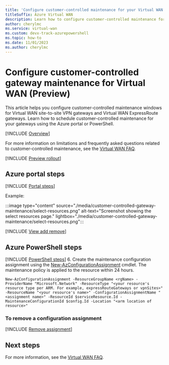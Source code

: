 ```yaml
---
title: 'Configure customer-controlled maintenance for your Virtual WAN gateways'
titleSuffix: Azure Virtual WAN
description: Learn how to configure customer-controlled maintenance for your Virtual WAN gateways using the Azure portal or PowerShell.
author: cherylmc
ms.service: virtual-wan
ms.custom: devx-track-azurepowershell
ms.topic: how-to
ms.date: 11/01/2023
ms.author: cherylmc
---
```

# Configure customer-controlled gateway maintenance for Virtual WAN (Preview)

This article helps you configure customer-controlled maintenance windows for Virtual WAN site-to-site VPN gateways and Virtual WAN ExpressRoute gateways. Learn how to schedule customer-controlled maintenance for your gateways using the Azure portal or PowerShell.

[!INCLUDE [Overview](../../includes/vpn-gateway-customer-controlled-gateway-maintenance-article-overview.md)]

For more information on limitations and frequently asked questions related to customer-controlled maintenance, see the [Virtual WAN FAQ](virtual-wan-faq.md).

[!INCLUDE [Preview rollout](../../includes/vpn-gateway-customer-controlled-maintenance-rollout-note.md)]

## Azure portal steps

[!INCLUDE [Portal steps](../../includes/vpn-gateway-customer-controlled-gateway-maintenance-article-portal.md)]

   Example:

   :::image type="content" source="./media/customer-controlled-gateway-maintenance/select-resources.png" alt-text="Screenshot showing the select resources page." lightbox="./media/customer-controlled-gateway-maintenance/select-resources.png":::

[!INCLUDE [View add remove](../../includes/vpn-gateway-customer-controlled-gateway-maintenance-view-add-remove.md)]

## Azure PowerShell steps

[!INCLUDE [PowerShell steps](../../includes/vpn-gateway-customer-controlled-gateway-maintenance-article-powershell.md)]
6. Create the maintenance configuration assignment using the [New-AzConfigurationAssignment](/powershell/module/az.maintenance/new-azconfigurationassignment) cmdlet. The maintenance policy is applied to the resource within 24 hours.

   ```azurepowershell-interactive
   New-AzConfigurationAssignment -ResourceGroupName <rgName> -ProviderName "Microsoft.Network" -ResourceType "<your resource's resource type per ARM. For example, expressRouteGateways or vpnSites>" -ResourceName "<your resource's name>" -ConfigurationAssignmentName "<assignment name>" -ResourceId $serviceResource.Id -MaintenanceConfigurationId $config.Id -Location "<arm location of resource>"
   ```

### To remove a configuration assignment

[!INCLUDE [Remove assignment](../../includes/vpn-gateway-customer-controlled-gateway-maintenance-article-remove-assignment.md)]

## Next steps

For more information, see the [Virtual WAN FAQ](virtual-wan-faq.md).

